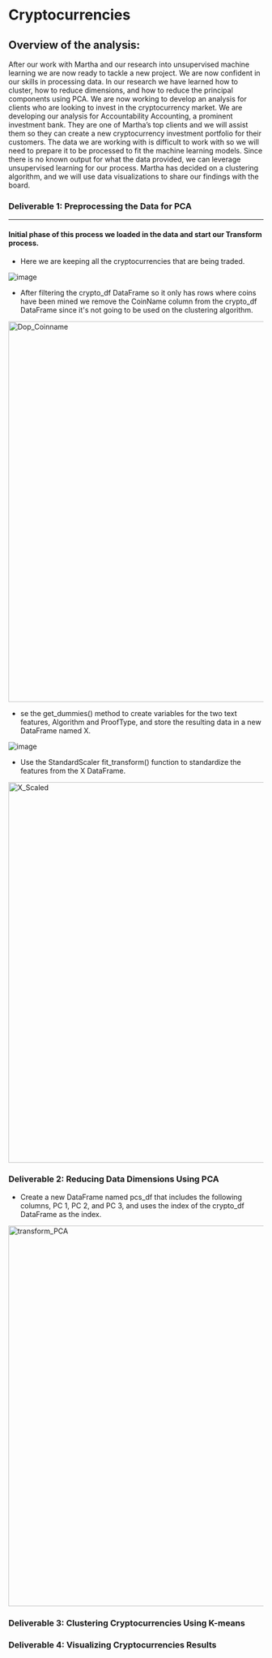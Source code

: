 # Cryptocurrencies
## Overview of the analysis: 


After our work with Martha and our research into unsupervised machine learning we are now ready to tackle a new project. We are now confident in our skills in processing data. In our research we have learned how to cluster, how to reduce dimensions, and how to reduce the principal components using PCA. We are now working to develop an analysis for clients who are looking to invest in the cryptocurrency market. We are developing our analysis for Accountability Accounting, a prominent investment bank. They are one of Martha’s top clients and we will assist them so they can create a new cryptocurrency investment portfolio for their customers. The data we are working with is difficult to work with so we will need to prepare it to be processed to fit the machine learning models. Since there is no known output for what the data provided, we can leverage unsupervised learning for our process. Martha has decided on a clustering algorithm, and we will use data visualizations to share our findings with the board.

### Deliverable 1: Preprocessing the Data for PCA
__________________________________________________________

#### Initial phase of this process we loaded in the data and start our Transform process.

* Here we are keeping all the cryptocurrencies that are being traded.

![image](https://user-images.githubusercontent.com/88467263/147857896-88ede215-9cd6-47f0-8272-a86e9c039e5f.png)

* After filtering the crypto_df DataFrame so it only has rows where coins have been mined we remove the CoinName column from the crypto_df DataFrame since it's not going to be used on the clustering algorithm.

<img width="750" alt="Dop_Coinname" src="https://user-images.githubusercontent.com/88467263/147857947-8b6bc123-405e-4de9-a560-3fa7edddf5d8.PNG">

* se the get_dummies() method to create variables for the two text features, Algorithm and ProofType, and store the resulting data in a new DataFrame named X.

![image](https://user-images.githubusercontent.com/88467263/147858023-2113dadb-e126-4e10-a45e-49527590ee63.png)

* Use the StandardScaler fit_transform() function to standardize the features from the X DataFrame.
<img width="750" alt="X_Scaled" src="https://user-images.githubusercontent.com/88467263/147858068-bd39f89d-78b1-4625-8285-5fadb5761afb.PNG">


### Deliverable 2: Reducing Data Dimensions Using PCA

* Create a new DataFrame named pcs_df that includes the following columns, PC 1, PC 2, and PC 3, and uses the index of the crypto_df DataFrame as the index.

<img width="750" alt="transform_PCA" src="https://user-images.githubusercontent.com/88467263/147858099-72fed8d8-c90b-46c7-b2e2-220df6528984.PNG">


### Deliverable 3: Clustering Cryptocurrencies Using K-means
### Deliverable 4: Visualizing Cryptocurrencies Results
